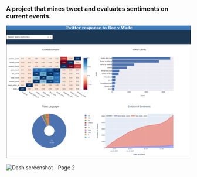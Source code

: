 ### A project that mines tweet and evaluates sentiments on current events.

![Dash screenshot - Page 1](assets/images/twitter-portfolio-ss01.png)

![Dash screenshot - Page 2](assets/images/twitter-portfolio-sso2.png)
